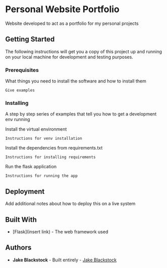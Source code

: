 # Personal Website Portfolio

Website developed to act as a portfolio for my personal projects

## Getting Started

The following instructions will get you a copy of this project up and running on your local machine for development and testing purposes.

### Prerequisites

What things you need to install the software and how to install them

```
Give examples
```

### Installing

A step by step series of examples that tell you how to get a development env running

Install the virtual environment

```
Instructions for venv installation
```

Install the dependencies from requirements.txt

```
Instructions for installing requirements
```

Run the flask application

```
Instructions for running the app
```

## Deployment

Add additional notes about how to deploy this on a live system

## Built With

* [Flask](insert link) - The web framework used


## Authors

* **Jake Blackstock** - Built entirely - [Jake Blackstock](https://github.com/jakeblackstock)

